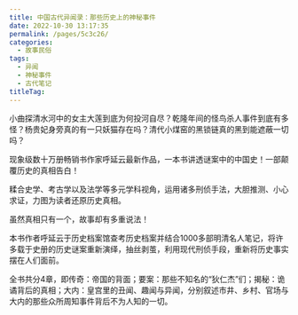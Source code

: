 ```yaml
---
title: 中国古代异闻录：那些历史上的神秘事件
date: 2022-10-30 13:17:35
permalink: /pages/5c3c26/
categories:
  - 故事民俗
tags:
  - 异闻
  - 神秘事件
  - 古代笔记
titleTag: 
---
```


小曲探清水河中的女主大莲到底为何投河自尽？乾隆年间的怪鸟杀人事件到底有多怪？杨贵妃身旁真的有一只妖猫存在吗？清代小煤窑的黑锁链真的黑到能遮蔽一切吗？

现象级数十万册畅销书作家呼延云最新作品，一本书讲透谜案中的中国史！一部颠覆历史的真相告白！

糅合史学、考古学以及法学等多元学科视角，运用诸多刑侦手法，大胆推测、小心求证，力图为读者还原历史真相。

<!-- more -->

虽然真相只有一个，故事却有多重说法！

本书作者呼延云于历史档案馆查考历史档案并结合1000多部明清名人笔记，将许多载于史册的历史谜案重新演绎，抽丝剥茧，利用现代刑侦手段，重新将历史事实摆在人们面前。

全书共分4章，即传奇：帝国的背面；要案：那些不知名的“狄仁杰”们；揭秘：诡谲背后的真相；大内：皇宫里的丑闻、趣闻与异闻，分别叙述市井、乡村、官场与大内的那些众所周知事件背后不为人知的一切。

<BookShelf
album="https://cdn.staticaly.com/gh/jonsam-ng/image-hosting@master/oxygen-space/image.1lutpuc1vfcw.webp"
:pages="216"
author="呼延云"
intro="全书共分4章，即传奇：帝国的背面；要案：那些不知名的“狄仁杰”们；揭秘：诡谲背后的真相；大内：皇宫里的丑闻、趣闻与异闻，分别叙述市井、乡村、官场与大内的那些众所周知事件背后不为人知的一切。"
lang="中文"
link="https://www.aliyundrive.com/s/vZxH2DxSFkz"
douban="35719493"
/>
